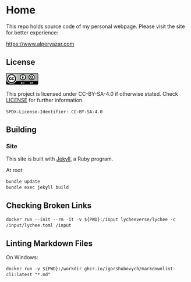 # Home

This repo holds source code of my personal webpage. Please visit the site for better
experience:

<https://www.alperyazar.com>

## License

[![CC-BY-SA-4.0](cc-by-sa.png)](http://creativecommons.org/licenses/by-sa/4.0/)

This project is licensed under CC-BY-SA-4.0 if otherwise stated. Check
[LICENSE](LICENSE) for further information.

`SPDX-License-Identifier: CC-BY-SA-4.0`

## Building

### Site

This site is built with [Jekyll](https://jekyllrb.com/), a Ruby program.

At root:

```shell
bundle update
bundle exec jekyll build
```

## Checking Broken Links

```shell
docker run --init --rm -it -v ${PWD}:/input lycheeverse/lychee -c /input/lychee.toml /input
```

## Linting Markdown Files

On Windows:

```shell
docker run -v ${PWD}:/workdir ghcr.io/igorshubovych/markdownlint-cli:latest "*.md"
```
